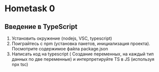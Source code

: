 # Hometask 0 
## Введение в TypeScript
1. Установить окружение (nodejs, VSC, typescript)
2. Поиграйтесь с npm (установка пакетов, инициализация проекта). Посмотрите содержимое файла package.json
3. Написать код на typescript ( Создание переменных, на каждый тип данных по две переменные) и интерпретируйте TS в JS (используя npx tsc)
